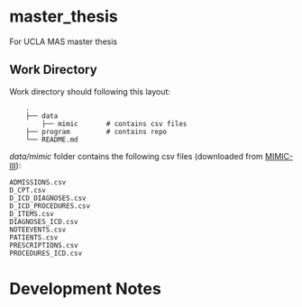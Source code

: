 # master_thesis
For UCLA MAS master thesis

## Work Directory
Work directory should following this layout:  
```text
    .  
    ├── data                   
        ├── mimic       # contains csv files
    ├── program         # contains repo     
    └── README.md
```
_data/mimic_ folder contains the following csv files (downloaded from [MIMIC-III](https://physionet.org/content/mimiciii/1.4/)):
```text
ADMISSIONS.csv
D_CPT.csv
D_ICD_DIAGNOSES.csv
D_ICD_PROCEDURES.csv
D_ITEMS.csv
DIAGNOSES_ICD.csv
NOTEEVENTS.csv
PATIENTS.csv
PRESCRIPTIONS.csv
PROCEDURES_ICD.csv
```

# Development Notes




